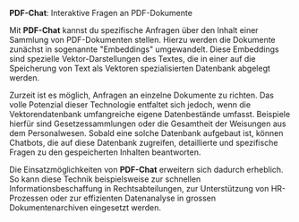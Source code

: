 **PDF-Chat**: Interaktive Fragen an PDF-Dokumente

Mit **PDF-Chat** kannst du spezifische Anfragen über den Inhalt einer Sammlung von PDF-Dokumenten stellen. Hierzu werden die Dokumente zunächst in sogenannte "Embeddings" umgewandelt. Diese Embeddings sind spezielle Vektor-Darstellungen des Textes, die in einer auf die Speicherung von Text als Vektoren spezialisierten Datenbank abgelegt werden. 

Zurzeit ist es möglich, Anfragen an einzelne Dokumente zu richten. Das volle Potenzial dieser Technologie entfaltet sich jedoch, wenn die Vektorendatenbank umfangreiche eigene Datenbestände umfasst. Beispiele hierfür sind Gesetzessammlungen oder die Gesamtheit der Weisungen aus dem Personalwesen. Sobald eine solche Datenbank aufgebaut ist, können Chatbots, die auf diese Datenbank zugreifen, detaillierte und spezifische Fragen zu den gespeicherten Inhalten beantworten.

Die Einsatzmöglichkeiten von **PDF-Chat** erweitern sich dadurch erheblich. So kann diese Technik beispielsweise zur schnellen Informationsbeschaffung in Rechtsabteilungen, zur Unterstützung von HR-Prozessen oder zur effizienten Datenanalyse in grossen Dokumentenarchiven eingesetzt werden.